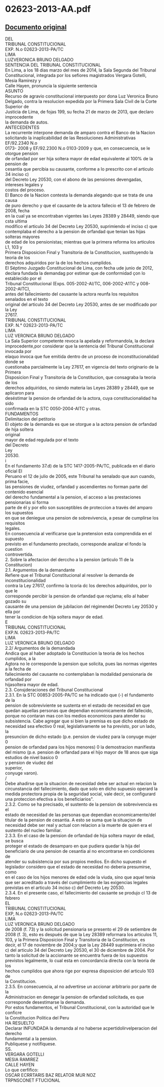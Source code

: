 
02623-2013-AA.pdf
=================
  
[Documento original](https://tc.gob.pe/jurisprudencia/2014/02623-2013-AA.pdf)  
---  
DEL  
TRIBUNAL CONSTITUCIONAL  
EXP. N.o 02623-2013-PA/TC  
LIMA  
LUZVERONICA BRUNO DELGADO  
SENTENCIA DEL TRIBUNAL CONSTITUCIONAL  
En Lima, a los 18 dias marzo del mes de 2014, la Sala Segunda del Tribunal  
Constitucional, integrada por los sefiores magistrados Vergara Gotelli, Mesia Ramirezy y  
Calle Hayen, pronuncia la siguiente sentencia  
ASUNTO  
Recurso de agravio constitucional interpuesto por dona Luz Veronica Bruno  
Delgado, contra la resolucion expedida por la Primera Sala Civil de la Corte Superior de  
Justicia de Lima, de fojas 199, su fecha 21 de marzo de 2013, que declaro improcedente  
la demanda de autos.  
ANTECEDENTES  
La recurrente interpone demanda de amparo contra el Banco de la Nacion  
solicitando la inaplicabilidad de las Resoluciones Administrativas EF/92.2340 N.o  
0173- 2008 y EF/92.2300 N.o 0103-2009 y que, en consecuencia, se le otorgue pension  
de orfandad por ser hija soltera mayor de edad equivalente al 100% de la pension de  
cesantia que percibia su causante, conforme a lo prescrito con el articulo 34 inciso c)  
del Decreto Ley 20530, con el abono de las pensiones devengadas, intereses legales y  
costos del proceso.  
El Banco de la Nacion contesta la demanda alegando que se trata de una causa  
de puro derecho y que el causante de la actora fallecio el 13 de febrero de 2008, fecha  
en la cual ya se encontraban vigentes las Leyes 28389 y 28449, siendo que csta ultima  
modifico el articulo 34 del Decreto Ley 20530, suprimiendo el inciso c) que  
contemplaba el derecho a la pension de orfandad que tenian las hijas solteras mayores  
de edad de los pensionistas; mientras que la primera reforma los articulos L1, 103 y  
Primera Disposicion Final y Transitoria de la Constitucion, sustituyendo la teoria de los  
derechos adquiridos por la de los hechos cumplidos.  
El Séptimo Juzgado Constitucional de Lima, con fecha ude junio de 2012,  
declara fundada la demandag por estimar que de conformidad çon lo establecido por el  
Tribunal Constitucional (Exps. 005-2002-AI/TC, 006-2002-A1TC y 008-2002-AITC),  
antes del fallecimiento del causante la actora reunfa los requisitos senalados en el texto  
original del articulo 34 del Decreto Ley 20530, antes de ser modificado por la Ley  
27617.  
TRIBUNAL CONSTITUCIONAL  
EXP. N.° 02623-2013-PA/TC  
LIMA  
LUZ VERONICA BRUNO DELGADO  
La Sala Superior competente revoca la apelada y reformandola, la declara  
improcedente,por considerar que la sentencia del Tribunal Constitucional invocada por  
elaquo invoca que fue emitida dentro de un proceso de inconstitucionalidad donde se  
cuestionaba parcialmente la Ley 27617, en vigencia del texto originario de la Primera  
Disposicion Final y Transitoria de la Constitucion, que consagraba la teoria de los  
derechos adquiridos, no siendo materia las Leyes 28389 y 28449, que se aplicaron para  
deséstimar la pension de orfandad de la actora, cuya constitucionalidad ha sido  
confirmada en la STC 0050-2004-AlTC y otras.  
FUNDAMENTOS  
Delimitacion del petitorio  
El objeto de la demanda es que se otorgue a la actora pension de orfandad de hija soltera  
original  
mayor de edad regulada por el texto  
del Decreto  
Ley  
20530.  
i  
En el fundamento 37.d) de la STC 1417-2005-PA/TC, publicada en el diario oficial El  
Peruano el 12 de julio de 2005, este Tribunal ha senalado que aun cuando, prima facie,  
las pensiones de viudez, orfandad y ascendientes no forman parte del contenido esencial  
del derecho fundamental a la pension, el acceso a las prestaciones pensionarias si forma  
parte de él y por ello son susceptibles de proteccion a través del amparo los supuestos  
en que se deniegue una pension de sobrevivencia, a pesar de cumplirse los requisitos  
legales.  
En consecuencia al verificarse que la pretension esta comprendida en el supuesto  
previsto en el fundamento precitado, corresponde analizar el fondo la cuestion  
controvertida.  
2. Sobre la afectacion del derccho a la pension (articulo 11 de la Constitucion)  
2.1. Argumentos de la demandante  
Refiere que el Tribunal Constitucional al resolver la demanda de inconstitucionalidad  
contra la Ley 27617, confirmo la tcoria dc los derechos adquiridos, por lo que le  
corresponde percibir la pension de orfandad que reçlama; ello al haber gozado su  
causante de una pension de jubilacion del régimendel Decreto Ley 20530 y ella por  
tener la condicion de hija soltera mayor de edad.  
E  
TRIBUNAL CONSTITUCIONAL  
EXP.N. 02623-2013-PA/TC  
LIMA  
LUZ VERONICA BRUNO DELGADO  
2.2/ Argumentos de la demandada  
Andica que al haber adoptado la Constitucion la teoria de los hechos cumplidos, a la  
Agtora no le corresponde la pension que solicita, pues las normas vigentes a la fecha de  
fallecimiento del causante no contemplaban la modalidad pensionaria de orfandad por  
hijasoltera mayor de edad.  
2.3. Consjderaciones del Tribunal Constitucional  
2.3.1. En la STC 00853-2005-PA/TC se ha indicado que (-) el fundamento de la  
pension de sobreviviente se sustenta en el estado de necesidad en que  
quedan aquellas personas que dependian economicamente del fallecido,  
porque no contaran mas con los medios economicos para atender su  
subsistencia. Cabe agregar que si bien la premisa es que dicho estado de  
necesidad sea efectivo 0 real, legislativamente se ha previsto, por un lado, la  
presuncion de dicho estado (p.e. pension de viudez para la conyuge mujer 0  
pension de orfandad para los hijos menores) 0 la demostracion manifiesta  
del mismo (p.e. pension de orfandad para el hijo mayor de 18 anos que siga  
estudios de nivel basico 0  
y pension de viudez del  
superior,  
conyuge varon).  
/  
Debe ahadirse que la situacion de necesidad debe ser actual en relacion la  
circunstancia del fallecimiento, dado que solo en dicho supuesio operard la  
medida protectora propia de la seguridad social, vale decir, se configurard  
una proteccion efectiva a los beneficiarios".  
2.3.2. Como se ha precisado, el sustento de la pension de sobrevivencia es el  
estado de necesidad de las personas que dependian economicamente/del  
titular de la pension de cesantia. A esto se suma que la situaçion de  
necesidad debe ser real y actual con relacion a la muerte de quien era el  
sustento del nucleo familiar.  
2.3.3. En el caso de la pension de orfandad de hija soltera mayor de edad, se busca  
proteger el estado de desamparo en que pudiera quedar la hija del  
beneficiario de una pension de cesantia al no encontrarse en condiciones de  
atender su subsistencia por sus propios medios. En dicho supuesto el  
legislador considero que el estado de necesidad no deberia presumirse, como  
en el caso de los hijos menores de edad ode la viuda, sino que aquel tenia  
que ser acreditado a través del cumplimiento de las exigencias legales  
previstas en el articulo 34 inciso c) def Decreto Ley 20530.  
2.3.4. En el presente caso, el fallecimiento del causante se produjo cl 13 de febrero  
EL  
TRIBUNAL CONSTITUCIONAL  
EXP, N.o 02623-2013-PA/TC  
LIMA  
LUZ VERONICA BRUNO DELGADO  
de 2008 (f. 73) y la solicitud pensionaria se presento el 29 de setiembre de  
2008 (f. 3), esto es después de que la Ley 28389 reformara los articulos 11,  
103, y la Primera Disposicion Final y Transitoria de la Constitucion, es  
decir, el 17 de noviembre de 2004;y que la Ley 28449 suprimiera el inciso  
c) del articulo 34 del Decreto Ley 20530, el 30 de diciembre de 2004. Por  
tanto la solicitud de la accionante se encuentra fuera de los supuestos  
previstos legalmente, lo cual esta en concordancia directa con la teoria de los  
hechos cumplidos que ahora rige por expresa disposicion del articulo 103 de  
la Constitucion.  
2.3.5. En consecuencia, al no advertirse un accionar arbitrario por parte de la  
Administracion en denegar la pension de orfandad solicitada, es que  
corresponde desestimarse la demanda.  
Por estos fundamentos, el Tribunal Constitucional, con la autoridad que le conficre  
la Constitucion Politica del Peru  
HA RESUELTO  
Declarar INFUNDADA la demanda al no haberse acpertidolirvelperacion del derecho  
fundamental a la pension.  
Publiquese y notifiquese.  
SS.  
VERGARA GOTELLI  
MESIA RAMIREZ  
CALLE HAYEN  
Lo que cerfifico:  
OSCAR ECRRTARIS BAZ RELATOR MUR NOZ  
TRPNSCONET FTUCIONAL